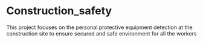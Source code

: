 # Construction_safety
This project focuses on the personal protective equipment detection at the construction site to ensure secured and safe environment for all the workers
